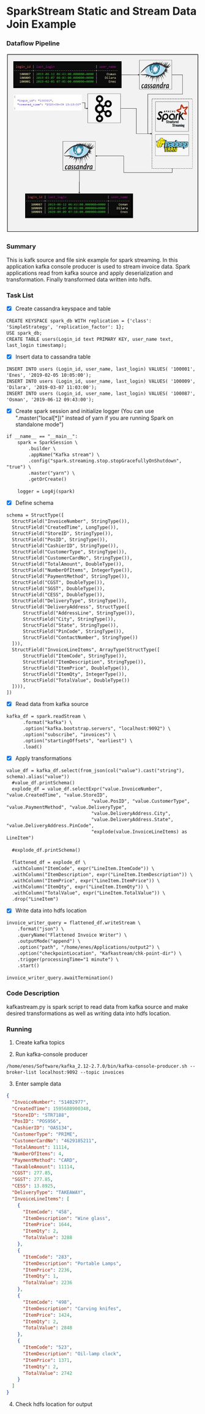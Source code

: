 # SparkStream Static and Stream Data Join Example
### Dataflow Pipeline
![](pipeline.JPG)

### Summary

This is kafk source and file sink example for spark streaming. In this application kafka console producer is used to stream invoice data. Spark applications read from kafka source and apply deserialization and transformation. Finally transformed data written into hdfs.

### Task List

- [x] Create cassandra keyspace and table
```
CREATE KEYSPACE spark_db WITH replication = {'class': 'SimpleStrategy', 'replication_factor': 1};
USE spark_db;
CREATE TABLE users(Login_id text PRIMARY KEY, user_name text, last_login timestamp);
```
- [x] Insert data to cassandra table
```
INSERT INTO users (Login_id, user_name, last_login) VALUES( '100001', 'Enes', '2019-02-05 10:05:00');
INSERT INTO users (Login_id, user_name, last_login) VALUES( '100009', 'Dilara', '2019-03-07 11:03:00');
INSERT INTO users (Login_id, user_name, last_login) VALUES( '100087', 'Osman', '2019-06-12 09:43:00');
```
- [x] Create spark session and initialize logger (You can use ".master("local[*])" instead of yarn if you are running Spark on standalone mode")
```
if __name__ == "__main__":
    spark = SparkSession \
        .builder \
        .appName("Kafka stream") \
        .config("spark.streaming.stop.stopGracefullyOnShutdown", "true") \
        .master("yarn") \
        .getOrCreate()

    logger = Log4j(spark)
```
- [x] Define schema
```
schema = StructType([
  StructField("InvoiceNumber", StringType()),
  StructField("CreatedTime", LongType()),
  StructField("StoreID", StringType()),
  StructField("PosID", StringType()),
  StructField("CashierID", StringType()),
  StructField("CustomerType", StringType()),
  StructField("CustomerCardNo", StringType()),
  StructField("TotalAmount", DoubleType()),
  StructField("NumberOfItems", IntegerType()),
  StructField("PaymentMethod", StringType()),
  StructField("CGST", DoubleType()),
  StructField("SGST", DoubleType()),
  StructField("CESS", DoubleType()),
  StructField("DeliveryType", StringType()),
  StructField("DeliveryAddress", StructType([
      StructField("AddressLine", StringType()),
      StructField("City", StringType()),
      StructField("State", StringType()),
      StructField("PinCode", StringType()),
      StructField("ContactNumber", StringType())
  ])),
  StructField("InvoiceLineItems", ArrayType(StructType([
      StructField("ItemCode", StringType()),
      StructField("ItemDescription", StringType()),
      StructField("ItemPrice", DoubleType()),
      StructField("ItemQty", IntegerType()),
      StructField("TotalValue", DoubleType())
  ]))),
])
```
- [x] Read data from kafka source
```
kafka_df = spark.readStream \
      .format("kafka") \
      .option("kafka.bootstrap.servers", "localhost:9092") \
      .option("subscribe", "invoices") \
      .option("startingOffsets", "earliest") \
      .load()

```
- [x] Apply transformations
```
value_df = kafka_df.select(from_json(col("value").cast("string"), schema).alias("value"))
  #value_df.printSchema()
  explode_df = value_df.selectExpr("value.InvoiceNumber", "value.CreatedTime", "value.StoreID",
                               "value.PosID", "value.CustomerType", "value.PaymentMethod", "value.DeliveryType",
                               "value.DeliveryAddress.City",
                               "value.DeliveryAddress.State", "value.DeliveryAddress.PinCode",
                               "explode(value.InvoiceLineItems) as LineItem")

  #explode_df.printSchema()

  flattened_df = explode_df \
  .withColumn("ItemCode", expr("LineItem.ItemCode")) \
  .withColumn("ItemDescription", expr("LineItem.ItemDescription")) \
  .withColumn("ItemPrice", expr("LineItem.ItemPrice")) \
  .withColumn("ItemQty", expr("LineItem.ItemQty")) \
  .withColumn("TotalValue", expr("LineItem.TotalValue")) \
  .drop("LineItem")
```
- [x] Write data into hdfs location
```
invoice_writer_query = flattened_df.writeStream \
    .format("json") \
    .queryName("Flattened Invoice Writer") \
    .outputMode("append") \
    .option("path", "/home/enes/Applications/output2") \
    .option("checkpointLocation", "Kafkastream/chk-point-dir") \
    .trigger(processingTime="1 minute") \
    .start()

invoice_writer_query.awaitTermination()
```

### Code Description

kafkastream.py is spark script to read data from kafka source and make desired transformations as well as writing data into hdfs location.

### Running

1. Create kafka topics

2. Run kafka-console producer
```
/home/enes/Software/kafka_2.12-2.7.0/bin/kafka-console-producer.sh --broker-list localhost:9092 --topic invoices
```
3. Enter sample data
```json
{
  "InvoiceNumber": "51402977",
  "CreatedTime": 1595688900348,
  "StoreID": "STR7188",
  "PosID": "POS956",
  "CashierID": "OAS134",
  "CustomerType": "PRIME",
  "CustomerCardNo": "4629185211",
  "TotalAmount": 11114,
  "NumberOfItems": 4,
  "PaymentMethod": "CARD",
  "TaxableAmount": 11114,
  "CGST": 277.85,
  "SGST": 277.85,
  "CESS": 13.8925,
  "DeliveryType": "TAKEAWAY",
  "InvoiceLineItems": [
    {
      "ItemCode": "458",
      "ItemDescription": "Wine glass",
      "ItemPrice": 1644,
      "ItemQty": 2,
      "TotalValue": 3288
    },
    {
      "ItemCode": "283",
      "ItemDescription": "Portable Lamps",
      "ItemPrice": 2236,
      "ItemQty": 1,
      "TotalValue": 2236
    },
    {
      "ItemCode": "498",
      "ItemDescription": "Carving knifes",
      "ItemPrice": 1424,
      "ItemQty": 2,
      "TotalValue": 2848
    },
    {
      "ItemCode": "523",
      "ItemDescription": "Oil-lamp clock",
      "ItemPrice": 1371,
      "ItemQty": 2,
      "TotalValue": 2742
    }
  ]
}
```
4. Check hdfs location for output
